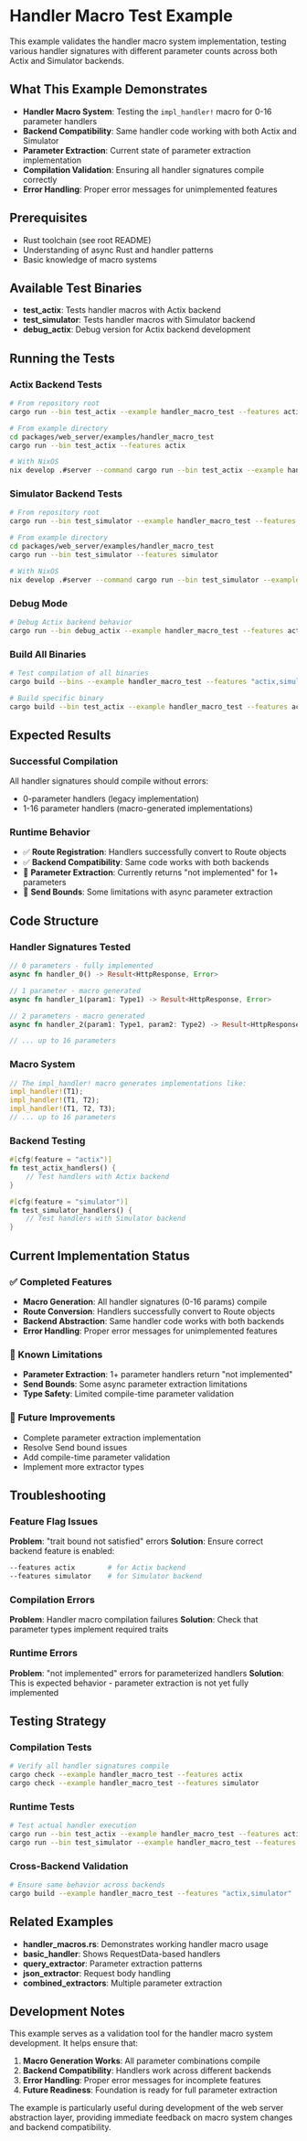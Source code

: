 # Handler Macro Test Example

This example validates the handler macro system implementation, testing various handler signatures with different parameter counts across both Actix and Simulator backends.

## What This Example Demonstrates

- **Handler Macro System**: Testing the `impl_handler!` macro for 0-16 parameter handlers
- **Backend Compatibility**: Same handler code working with both Actix and Simulator
- **Parameter Extraction**: Current state of parameter extraction implementation
- **Compilation Validation**: Ensuring all handler signatures compile correctly
- **Error Handling**: Proper error messages for unimplemented features

## Prerequisites

- Rust toolchain (see root README)
- Understanding of async Rust and handler patterns
- Basic knowledge of macro systems

## Available Test Binaries

- **test_actix**: Tests handler macros with Actix backend
- **test_simulator**: Tests handler macros with Simulator backend
- **debug_actix**: Debug version for Actix backend development

## Running the Tests

### Actix Backend Tests
```bash
# From repository root
cargo run --bin test_actix --example handler_macro_test --features actix

# From example directory
cd packages/web_server/examples/handler_macro_test
cargo run --bin test_actix --features actix

# With NixOS
nix develop .#server --command cargo run --bin test_actix --example handler_macro_test --features actix
```

### Simulator Backend Tests
```bash
# From repository root
cargo run --bin test_simulator --example handler_macro_test --features simulator

# From example directory
cd packages/web_server/examples/handler_macro_test
cargo run --bin test_simulator --features simulator

# With NixOS
nix develop .#server --command cargo run --bin test_simulator --example handler_macro_test --features simulator
```

### Debug Mode
```bash
# Debug Actix backend behavior
cargo run --bin debug_actix --example handler_macro_test --features actix
```

### Build All Binaries
```bash
# Test compilation of all binaries
cargo build --bins --example handler_macro_test --features "actix,simulator"

# Build specific binary
cargo build --bin test_actix --example handler_macro_test --features actix
```

## Expected Results

### Successful Compilation
All handler signatures should compile without errors:
- 0-parameter handlers (legacy implementation)
- 1-16 parameter handlers (macro-generated implementations)

### Runtime Behavior
- ✅ **Route Registration**: Handlers successfully convert to Route objects
- ✅ **Backend Compatibility**: Same code works with both backends
- 📝 **Parameter Extraction**: Currently returns "not implemented" for 1+ parameters
- 📝 **Send Bounds**: Some limitations with async parameter extraction

## Code Structure

### Handler Signatures Tested
```rust
// 0 parameters - fully implemented
async fn handler_0() -> Result<HttpResponse, Error>

// 1 parameter - macro generated
async fn handler_1(param1: Type1) -> Result<HttpResponse, Error>

// 2 parameters - macro generated
async fn handler_2(param1: Type1, param2: Type2) -> Result<HttpResponse, Error>

// ... up to 16 parameters
```

### Macro System
```rust
// The impl_handler! macro generates implementations like:
impl_handler!(T1);
impl_handler!(T1, T2);
impl_handler!(T1, T2, T3);
// ... up to 16 parameters
```

### Backend Testing
```rust
#[cfg(feature = "actix")]
fn test_actix_handlers() {
    // Test handlers with Actix backend
}

#[cfg(feature = "simulator")]
fn test_simulator_handlers() {
    // Test handlers with Simulator backend
}
```

## Current Implementation Status

### ✅ Completed Features
- **Macro Generation**: All handler signatures (0-16 params) compile
- **Route Conversion**: Handlers successfully convert to Route objects
- **Backend Abstraction**: Same handler code works with both backends
- **Error Handling**: Proper error messages for unimplemented features

### 📝 Known Limitations
- **Parameter Extraction**: 1+ parameter handlers return "not implemented"
- **Send Bounds**: Some async parameter extraction limitations
- **Type Safety**: Limited compile-time parameter validation

### 🔄 Future Improvements
- Complete parameter extraction implementation
- Resolve Send bound issues
- Add compile-time parameter validation
- Implement more extractor types

## Troubleshooting

### Feature Flag Issues
**Problem**: "trait bound not satisfied" errors
**Solution**: Ensure correct backend feature is enabled:
```bash
--features actix        # for Actix backend
--features simulator    # for Simulator backend
```

### Compilation Errors
**Problem**: Handler macro compilation failures
**Solution**: Check that parameter types implement required traits

### Runtime Errors
**Problem**: "not implemented" errors for parameterized handlers
**Solution**: This is expected behavior - parameter extraction is not yet fully implemented

## Testing Strategy

### Compilation Tests
```bash
# Verify all handler signatures compile
cargo check --example handler_macro_test --features actix
cargo check --example handler_macro_test --features simulator
```

### Runtime Tests
```bash
# Test actual handler execution
cargo run --bin test_actix --example handler_macro_test --features actix
cargo run --bin test_simulator --example handler_macro_test --features simulator
```

### Cross-Backend Validation
```bash
# Ensure same behavior across backends
cargo build --example handler_macro_test --features "actix,simulator"
```

## Related Examples

- **handler_macros.rs**: Demonstrates working handler macro usage
- **basic_handler**: Shows RequestData-based handlers
- **query_extractor**: Parameter extraction patterns
- **json_extractor**: Request body handling
- **combined_extractors**: Multiple parameter extraction

## Development Notes

This example serves as a validation tool for the handler macro system development. It helps ensure that:

1. **Macro Generation Works**: All parameter combinations compile
2. **Backend Compatibility**: Handlers work across different backends
3. **Error Handling**: Proper error messages for incomplete features
4. **Future Readiness**: Foundation is ready for full parameter extraction

The example is particularly useful during development of the web server abstraction layer, providing immediate feedback on macro system changes and backend compatibility.
